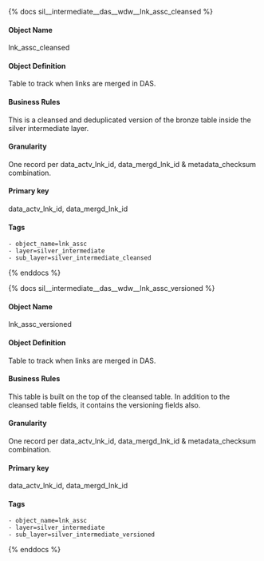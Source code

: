 {% docs sil__intermediate__das__wdw__lnk_assc_cleansed %}

#### Object Name
lnk_assc_cleansed

#### Object Definition
Table to track when links are merged in DAS.

#### Business Rules
This is a cleansed and deduplicated version of the bronze table inside the silver intermediate layer.

#### Granularity
One record per data_actv_lnk_id, data_mergd_lnk_id & metadata_checksum combination.

#### Primary key
data_actv_lnk_id, data_mergd_lnk_id

#### Tags
    - object_name=lnk_assc
    - layer=silver_intermediate
    - sub_layer=silver_intermediate_cleansed

{% enddocs %}

{% docs sil__intermediate__das__wdw__lnk_assc_versioned %}

#### Object Name
lnk_assc_versioned

#### Object Definition
Table to track when links are merged in DAS.

#### Business Rules
This table is built on the top of the cleansed table. In addition to the cleansed table fields, it contains the versioning fields also.

#### Granularity
One record per data_actv_lnk_id, data_mergd_lnk_id & metadata_checksum combination.

#### Primary key
data_actv_lnk_id, data_mergd_lnk_id

#### Tags
    - object_name=lnk_assc
    - layer=silver_intermediate
    - sub_layer=silver_intermediate_versioned

{% enddocs %}